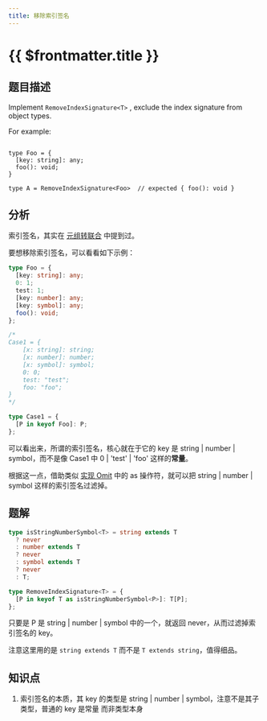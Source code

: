 ```yaml
---
title: 移除索引签名
---
```


# {{ $frontmatter.title }}

## 题目描述

Implement `RemoveIndexSignature<T>` , exclude the index signature from object types.

For example:

```

type Foo = {
  [key: string]: any;
  foo(): void;
}

type A = RemoveIndexSignature<Foo>  // expected { foo(): void }

```

## 分析

索引签名，其实在 [元组转联合](/medium/元组转联合.md) 中提到过。

要想移除索引签名，可以看看如下示例：

```ts
type Foo = {
  [key: string]: any;
  0: 1;
  test: 1;
  [key: number]: any;
  [key: symbol]: any;
  foo(): void;
};

/*
Case1 = {
    [x: string]: string;
    [x: number]: number;
    [x: symbol]: symbol;
    0: 0;
    test: "test";
    foo: "foo";
}
*/

type Case1 = {
  [P in keyof Foo]: P;
};
```

可以看出来，所谓的索引签名，核心就在于它的 key 是 string | number | symbol，而不是像 Case1 中 0 | 'test' | 'foo' 这样的**常量**。

根据这一点，借助类似 [实现 Omit](/medium/实现Omit.md) 中的 as 操作符，就可以把 string | number | symbol 这样的索引签名过滤掉。

## 题解

```ts
type isStringNumberSymbol<T> = string extends T
  ? never
  : number extends T
  ? never
  : symbol extends T
  ? never
  : T;

type RemoveIndexSignature<T> = {
  [P in keyof T as isStringNumberSymbol<P>]: T[P];
};
```

只要是 P 是 string | number | symbol 中的一个，就返回 never，从而过滤掉索引签名的 key。

注意这里用的是 `string extends T` 而不是 `T extends string`，值得细品。

## 知识点

1. 索引签名的本质，其 key 的类型是 string | number | symbol，注意不是其子类型，普通的 key 是常量 而非类型本身